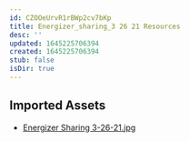 ```yaml
---
id: CZOOeUrvR1rBWp2cv7bKp
title: Energizer_sharing_3 26 21 Resources
desc: ''
updated: 1645225706394
created: 1645225706394
stub: false
isDir: true
---
```

## Imported Assets
- [Energizer Sharing 3-26-21.jpg](/assets/energizer-sharing-3-26-21.jpg)
